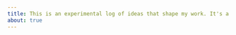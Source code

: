 ```yaml
---
title: This is an experimental log of ideas that shape my work. It's a living document, so I'll be adding new ideas as I go.\nI'm a digital product person, checkout my [twitter](https://twitter.com/samtgarson), [github](https://github.com/samtgarson) or drop me a [mail](mailto:samtgarson@gmail.com).
about: true
---
```



